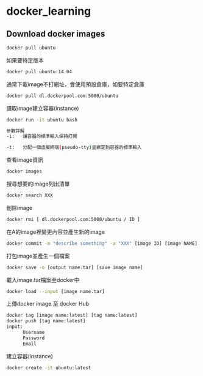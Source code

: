 # docker_learning

## Download docker images
```bash
docker pull ubuntu
```

如果要特定版本
```bash
docker pull ubuntu:14.04
```

通常下載image不打網址，會使用預設倉庫，如要特定倉庫
```bash
docker pull dl.dockerpool.com:5000/ubuntu
```

讀取image建立容器(instance)
```bash
docker run -it ubuntu bash

參數詳解
-i:   讓容器的標準輸入保持打開

-t:   分配一個虛擬終端(pseudo-tty)並綁定到容器的標準輸入
```

查看image資訊
```bash
docker images
```

搜尋想要的image列出清單
```bash
docker search XXX
```

刪除image
```bash
docker rmi [ dl.dockerpool.com:5000/ubuntu / ID ]
```
在A的image裡變更內容並產生新的image
```bash
docker commit -m "describe something" -a "XXX" [image ID] [image NAME]
```

打包image並產生一個檔案
```bash
docker save -o [output name.tar] [save image name]
```

載入image.tar檔案至docker中
```bash
docker load --input [image name.tar]
```
上傳docker image 至 docker Hub
```bash
docker tag [image name:latest] [tag name:latest]
docker push [tag name:latest]
input:
      Username
      Password
      Email
 ```

建立容器(instance)
```bash
docker create -it ubuntu:latest
```


